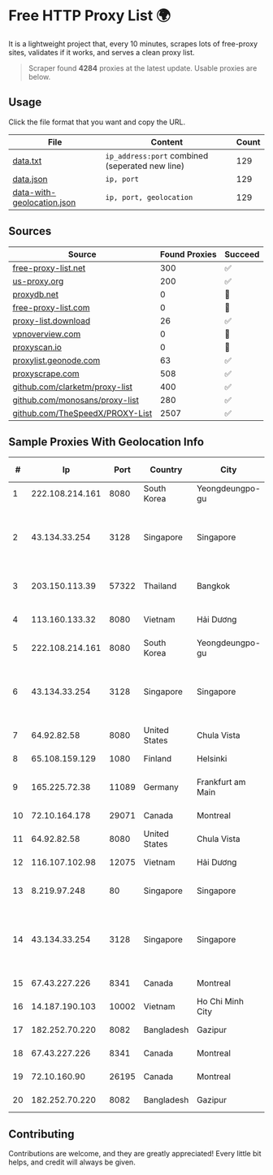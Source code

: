 
# Free HTTP Proxy List 🌍

It is a lightweight project that, every 10 minutes, scrapes lots of free-proxy sites, validates if it works, and serves a clean proxy list.


> Scraper found **4284** proxies at the latest update. Usable proxies are below.

## Usage

Click the file format that you want and copy the URL.


|File|Content|Count|
|----|-------|-----|
|[data.txt](https://raw.githubusercontent.com/themiralay/Proxy-List-World/master/data.txt)|`ip_address:port` combined (seperated new line)|129|
|[data.json](https://raw.githubusercontent.com/themiralay/Proxy-List-World/master/data.json)|`ip, port`|129|
|[data-with-geolocation.json](https://raw.githubusercontent.com/themiralay/Proxy-List-World/master/data-with-geolocation.json)|`ip, port, geolocation`|129|

## Sources

|Source|Found Proxies|Succeed|
|------|-------------|-------|
|[free-proxy-list.net](https://free-proxy-list.net)|300|✅|
|[us-proxy.org](https://www.us-proxy.org)|200|✅|
|[proxydb.net](http://proxydb.net)|0|🚫|
|[free-proxy-list.com](https://free-proxy-list.com/?page=&port=&type%5B%5D=http&type%5B%5D=https&up_time=0&search=Search)|0|🚫|
|[proxy-list.download](https://www.proxy-list.download/HTTP)|26|✅|
|[vpnoverview.com](https://vpnoverview.com/privacy/anonymous-browsing/free-proxy-servers)|0|🚫|
|[proxyscan.io](https://www.proxyscan.io)|0|🚫|
|[proxylist.geonode.com](https://proxylist.geonode.com/api/proxy-list?limit=300&page=1&sort_by=lastChecked&sort_type=desc&protocols=http,https)|63|✅|
|[proxyscrape.com](https://api.proxyscrape.com/v2/?request=displayproxies&protocol=http&timeout=10000&country=all&ssl=all&anonymity=all)|508|✅|
|[github.com/clarketm/proxy-list](https://raw.githubusercontent.com/clarketm/proxy-list/master/proxy-list-raw.txt)|400|✅|
|[github.com/monosans/proxy-list](https://raw.githubusercontent.com/monosans/proxy-list/main/proxies/http.txt)|280|✅|
|[github.com/TheSpeedX/PROXY-List](https://raw.githubusercontent.com/TheSpeedX/PROXY-List/master/http.txt)|2507|✅|


## Sample Proxies With Geolocation Info

|#|Ip|Port|Country|City|Internet Service Provider|
|-|--|----|-------|----|-------------------------|
|1|222.108.214.161|8080|South Korea|Yeongdeungpo-gu|Korea Telecom|
|2|43.134.33.254|3128|Singapore|Singapore|Shenzhen Tencent Computer Systems Company Limited|
|3|203.150.113.39|57322|Thailand|Bangkok|Internet Thailand Company Ltd.|
|4|113.160.133.32|8080|Vietnam|Hải Dương|VietNam Post and Telecom Corporation|
|5|222.108.214.161|8080|South Korea|Yeongdeungpo-gu|Korea Telecom|
|6|43.134.33.254|3128|Singapore|Singapore|Shenzhen Tencent Computer Systems Company Limited|
|7|64.92.82.58|8080|United States|Chula Vista|Momentum Telecom, Inc.|
|8|65.108.159.129|1080|Finland|Helsinki|Hetzner Online GmbH|
|9|165.225.72.38|11089|Germany|Frankfurt am Main|Zscaler Switzerland GmbH|
|10|72.10.164.178|29071|Canada|Montreal|GloboTech Communications|
|11|64.92.82.58|8080|United States|Chula Vista|Momentum Telecom, Inc.|
|12|116.107.102.98|12075|Vietnam|Hải Dương|Viettel Corporation|
|13|8.219.97.248|80|Singapore|Singapore|Alibaba Cloud (Singapore) Private Limited|
|14|43.134.33.254|3128|Singapore|Singapore|Shenzhen Tencent Computer Systems Company Limited|
|15|67.43.227.226|8341|Canada|Montreal|GloboTech Communications|
|16|14.187.190.103|10002|Vietnam|Ho Chi Minh City|VNPT|
|17|182.252.70.220|8082|Bangladesh|Gazipur|Agni Systems Limited|
|18|67.43.227.226|8341|Canada|Montreal|GloboTech Communications|
|19|72.10.160.90|26195|Canada|Montreal|GloboTech Communications|
|20|182.252.70.220|8082|Bangladesh|Gazipur|Agni Systems Limited|



## Contributing

Contributions are welcome, and they are greatly appreciated! Every
little bit helps, and credit will always be given.

